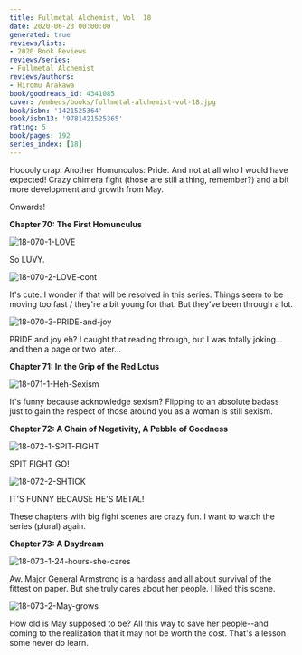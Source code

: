 ```yaml
---
title: Fullmetal Alchemist, Vol. 18
date: 2020-06-23 00:00:00
generated: true
reviews/lists:
- 2020 Book Reviews
reviews/series:
- Fullmetal Alchemist
reviews/authors:
- Hiromu Arakawa
book/goodreads_id: 4341085
cover: /embeds/books/fullmetal-alchemist-vol-18.jpg
book/isbn: '1421525364'
book/isbn13: '9781421525365'
rating: 5
book/pages: 192
series_index: [18]
---
```

Hooooly crap. Another Homunculos: Pride. And not at all who I would have expected! Crazy chimera fight (those are still a thing, remember?) and a bit more development and growth from May.  

Onwards!  

<!--more-->

 **Chapter 70: The First Homunculus**  

![18-070-1-LOVE](/embeds/books/attachments/18-070-1-love.png)  

So LUVY.  

![18-070-2-LOVE-cont](/embeds/books/attachments/18-070-2-love-cont.png)  

It's cute. I wonder if that will be resolved in this series. Things seem to be moving too fast / they're a bit young for that. But they've been through a lot.  

![18-070-3-PRIDE-and-joy](/embeds/books/attachments/18-070-3-pride-and-joy.png)  

PRIDE and joy eh? I caught that reading through, but I was totally joking... and then a page or two later...  

 **Chapter 71: In the Grip of the Red Lotus**  

![18-071-1-Heh-Sexism](/embeds/books/attachments/18-071-1-heh-sexism.png)  

It's funny because acknowledge sexism? Flipping to an absolute badass just to gain the respect of those around you as a woman is still sexism.  

**Chapter 72: A Chain of Negativity, A Pebble of Goodness**  

![18-072-1-SPIT-FIGHT](/embeds/books/attachments/18-072-1-spit-fight.png)  

SPIT FIGHT GO!  

![18-072-2-SHTICK](/embeds/books/attachments/18-072-2-shtick.png)  

IT'S FUNNY BECAUSE HE'S METAL!  

These chapters with big fight scenes are crazy fun. I want to watch the series (plural) again.  

**Chapter 73: A Daydream**  

![18-073-1-24-hours-she-cares](/embeds/books/attachments/18-073-1-24-hours-she-cares.png)  

Aw. Major General Armstrong is a hardass and all about survival of the fittest on paper. But she truly cares about her people. I liked this scene.  

![18-073-2-May-grows](/embeds/books/attachments/18-073-2-may-grows.png)  

How old is May supposed to be? All this way to save her people--and coming to the realization that it may not be worth the cost. That's a lesson some never do learn.